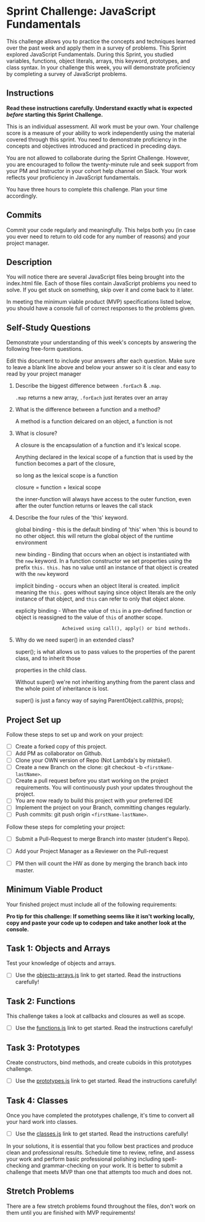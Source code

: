 # Sprint Challenge: JavaScript Fundamentals

This challenge allows you to practice the concepts and techniques learned over the past week and apply them in a survey of problems. This Sprint explored JavaScript Fundamentals. During this Sprint, you studied variables, functions, object literals, arrays, this keyword, prototypes, and class syntax. In your challenge this week, you will demonstrate proficiency by completing a survey of JavaScript problems.

## Instructions

**Read these instructions carefully. Understand exactly what is expected _before_ starting this Sprint Challenge.**

This is an individual assessment. All work must be your own. Your challenge score is a measure of your ability to work independently using the material covered through this sprint. You need to demonstrate proficiency in the concepts and objectives introduced and practiced in preceding days.

You are not allowed to collaborate during the Sprint Challenge. However, you are encouraged to follow the twenty-minute rule and seek support from your PM and Instructor in your cohort help channel on Slack. Your work reflects your proficiency in JavaScript fundamentals.

You have three hours to complete this challenge. Plan your time accordingly.

## Commits

Commit your code regularly and meaningfully. This helps both you (in case you ever need to return to old code for any number of reasons) and your project manager.

## Description

You will notice there are several JavaScript files being brought into the index.html file.  Each of those files contain JavaScript problems you need to solve.  If you get stuck on something, skip over it and come back to it later.

In meeting the minimum viable product (MVP) specifications listed below, you should have a console full of correct responses to the problems given.

## Self-Study Questions

Demonstrate your understanding of this week's concepts by answering the following free-form questions.

Edit this document to include your answers after each question. Make sure to leave a blank line above and below your answer so it is clear and easy to read by your project manager

1. Describe the biggest difference between `.forEach` & `.map`.

    `.map` returns a new array, `.forEach` just iterates over an array

2. What is the difference between a function and a method?

    A method is a function delcared on an object, a function is not

3. What is closure?

    A closure is the encapsulation of a function and it's lexical scope.

    Anything declared in the lexical scope of a function that is used by the function becomes a part of the closure,

    so long as the lexical scope is a function

    closure = function + lexical scope

    the inner-function will always have access to the outer function, even after the outer function returns or leaves the call stack

4. Describe the four rules of the 'this' keyword.

    global binding - this is the default binding of 'this' when 'this is bound to no other object. this will return the global object 
                      of the runtime environment

    new binding - Binding that occurs when an object is instantiated with the `new` keyword.
                  In a function constructor we set properties using the prefix `this.` 
                  `this.` has no value until an instance of that object is created with the `new` keyword

    implicit binding - occurs when an object literal is created. implicit meaning the `this.` goes without saying
                       since object literals are the only instance of that object, and `this` can refer to only
                       that object alone.

    explicity binding - When the value of `this` in a pre-defined function or object is reassigned to
                        the value of `this` of another scope.

                        Acheived using call(), apply() or bind methods.



5. Why do we need super() in an extended class?

    super(); is what allows us to pass values to the properties of the parent class, and to inherit those

    properties in the child class.

    Without super() we're not inheriting anything from the parent class and the whole point of inheritance is lost.

    super() is just a fancy way of saying ParentObject.call(this, props);


    

## Project Set up

Follow these steps to set up and work on your project:

- [ ] Create a forked copy of this project.
- [ ] Add PM as collaborator on Github.
- [ ] Clone your OWN version of Repo (Not Lambda's by mistake!).
- [ ] Create a new Branch on the clone: git checkout -b `<firstName-lastName>`.
- [ ] Create a pull request before you start working on the project requirements.  You will continuously push your updates throughout the project.
- [ ] You are now ready to build this project with your preferred IDE
- [ ] Implement the project on your Branch, committing changes regularly.
- [ ] Push commits: git push origin `<firstName-lastName>`.

Follow these steps for completing your project:

- [ ] Submit a Pull-Request to merge <firstName-lastName> Branch into master (student's  Repo).
- [ ] Add your Project Manager as a Reviewer on the Pull-request
- [ ] PM then will count the HW as done by  merging the branch back into master.


## Minimum Viable Product

Your finished project must include all of the following requirements:

**Pro tip for this challenge: If something seems like it isn't working locally, copy and paste your code up to codepen and take another look at the console.**

## Task 1: Objects and Arrays
Test your knowledge of objects and arrays. 
* [ ] Use the [objects-arrays.js](challenges/objects-arrays.js) link to get started.  Read the instructions carefully!

## Task 2: Functions
This challenge takes a look at callbacks and closures as well as scope. 
* [ ] Use the [functions.js](challenges/functions.js) link to get started. Read the instructions carefully!

## Task 3: Prototypes
Create constructors, bind methods, and create cuboids in this prototypes challenge.
* [ ] Use the [prototypes.js](challenges/prototypes.js) link to get started. Read the instructions carefully!

## Task 4: Classes
Once you have completed the prototypes challenge, it's time to convert all your hard work into classes.
* [ ] Use the [classes.js](challenges/classes.js) link to get started. Read the instructions carefully!

In your solutions, it is essential that you follow best practices and produce clean and professional results. Schedule time to review, refine, and assess your work and perform basic professional polishing including spell-checking and grammar-checking on your work. It is better to submit a challenge that meets MVP than one that attempts too much and does not.

## Stretch Problems

There are a few stretch problems found throughout the files, don't work on them until you are finished with MVP requirements!
